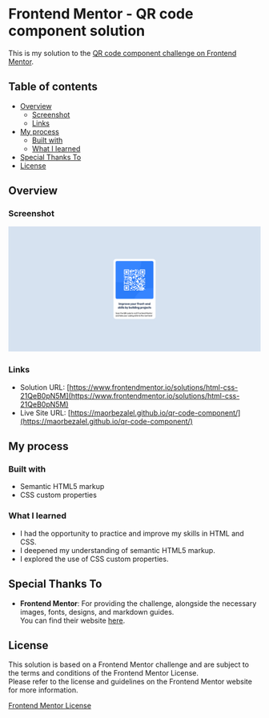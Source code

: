 # Frontend Mentor - QR code component solution

This is my solution to the [QR code component challenge on Frontend Mentor](https://www.frontendmentor.io/challenges/qr-code-component-iux_sIO_H).

## Table of contents

- [Overview](#overview)
  - [Screenshot](#screenshot)
  - [Links](#links)
- [My process](#my-process)
  - [Built with](#built-with)
  - [What I learned](#what-i-learned)
- [Special Thanks To](#special-thanks-to)
- [License](#license)

## Overview

### Screenshot

![](./images/screenshot.png)

### Links

- Solution URL: [https://www.frontendmentor.io/solutions/html-css-21QeB0pN5M](https://www.frontendmentor.io/solutions/html-css-21QeB0pN5M)
- Live Site URL: [https://maorbezalel.github.io/qr-code-component/](https://maorbezalel.github.io/qr-code-component/)

## My process

### Built with

- Semantic HTML5 markup
- CSS custom properties
  
### What I learned

- I had the opportunity to practice and improve my skills in HTML and CSS.
- I deepened my understanding of semantic HTML5 markup.
- I explored the use of CSS custom properties.

## Special Thanks To

- **Frontend Mentor**: For providing the challenge, alongside the necessary images, fonts, designs, and markdown guides.<br>
You can find their website [here](https://www.frontendmentor.io/). 

## License

This solution is based on a Frontend Mentor challenge and are subject to the terms and conditions of the Frontend Mentor License.<br>
Please refer to the license and guidelines on the Frontend Mentor website for more information.<br>

[Frontend Mentor License](https://www.frontendmentor.io/license)
